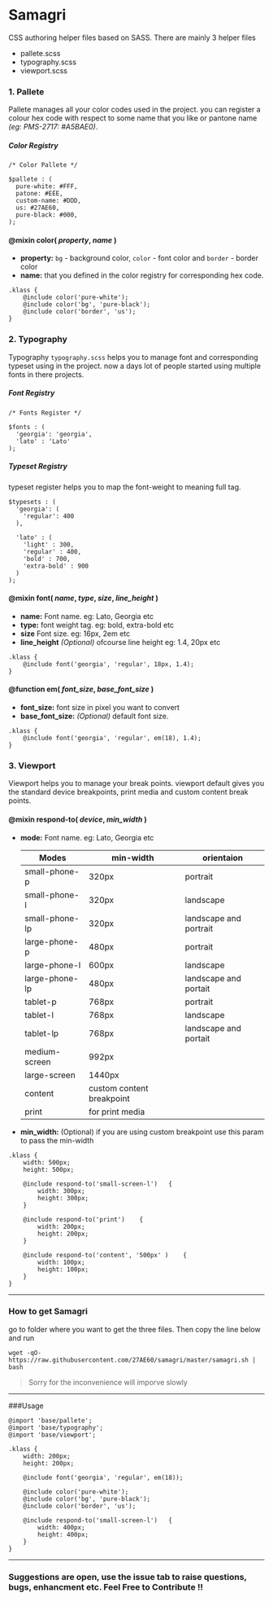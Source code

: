 # Samagri 

CSS authoring helper files based on SASS. There are mainly 3 helper files 

- pallete.scss
- typography.scss
- viewport.scss

### 1. Pallete 
Pallete manages all your color codes used in the project. you can register a colour hex code with respect to some name that you like or pantone name _(eg: PMS-2717: #A5BAE0)_.

##### Color Registry
```
/* Color Pallete */

$pallete : (
  pure-white: #FFF,
  patone: #EEE,
  custom-name: #DDD,
  us: #27AE60,
  pure-black: #000,
);
```

#### @mixin **color**( *property*, *name* )
- **property:** `bg` - background color, `color` - font color and `border` - border color
- **name:** that you defined in the color registry for corresponding hex code.

```
.klass {
	@include color('pure-white');
	@include color('bg', 'pure-black');
	@include color('border', 'us');
}
```

### 2. Typography
Typography `typography.scss` helps you to manage font and corresponding typeset using in the project. now a days lot of people started using multiple fonts in there projects.

##### Font Registry
```
/* Fonts Register */

$fonts : (
  'georgia': 'georgia',
  'lato' : 'Lato'
);
```

##### Typeset Registry
typeset register helps you to map the font-weight to meaning full tag.

```
$typesets : (
  'georgia': (
    'regular': 400
  ),

  'lato' : (
    'light' : 300,
    'regular' : 400,
    'bold' : 700,
    'extra-bold' : 900
  )
);
```

#### @mixin **font**( *name*, *type*, *size*, *line_height* )

- **name:** Font name. eg: Lato, Georgia etc
- **type:** font weight tag. eg: bold, extra-bold etc
- **size** Font size. eg: 16px, 2em etc
- **line_height** *(Optional)* ofcourse line height eg: 1.4, 20px etc

```
.klass {
	@include font('georgia', 'regular', 18px, 1.4);
}
```

#### @function **em**( *font_size*, *base_font_size* )

- **font_size:** font size in pixel you want to convert
- **base_font_size:** *(Optional)* default font size.

```
.klass {
	@include font('georgia', 'regular', em(18), 1.4);
}
```

### 3. Viewport
Viewport helps you to manage your break points. viewport default gives you the standard device breakpoints, print media and custom content break points.

#### @mixin **respond-to**( *device*, *min_width* )

- **mode:** Font name. eg: Lato, Georgia etc
	
	| Modes          | min-width | orientaion             |
	|----------------|-----------|------------------------|
	| small-phone-p  | 320px     | portrait               |
	| small-phone-l  | 320px     | landscape              |
	| small-phone-lp | 320px     | landscape and portrait |
	| large-phone-p  | 480px     | portrait               |
	| large-phone-l  | 600px     | landscape              |
	| large-phone-lp | 480px     | landscape and portait  |
	| tablet-p       | 768px     | portrait               |
	| tablet-l       | 768px     | landscape              |
	| tablet-lp      | 768px     | landscape and portait  |
	| medium-screen  | 992px     |                        |
	| large-screen   | 1440px           |                        |
	| content| custom content breakpoint
	| print| for print media
	
	
- **min_width:** (Optional) if you are using custom breakpoint use this param to pass the min-width

```
.klass {
	width: 500px;
	height: 500px;
	
	@include respond-to('small-screen-l')	{
		width: 300px;
		height: 300px;
	}
	
	@include respond-to('print')	{
		width: 200px;
		height: 200px;
	}
	
	@include respond-to('content', '500px' )	{
		width: 100px;
		height: 100px;
	}
}
```
----

### How to get Samagri
go to folder where you want to get the three files. Then copy the line below and run

```
wget -qO- https://raw.githubusercontent.com/27AE60/samagri/master/samagri.sh | bash
```

> Sorry for the inconvenience will imporve slowly 

----

###Usage

```
@import 'base/pallete';
@import 'base/typography';
@import 'base/viewport';

.klass {
	width: 200px;
	height: 200px;
	
	@include font('georgia', 'regular', em(18));
	
	@include color('pure-white');
	@include color('bg', 'pure-black');
	@include color('border', 'us');
	
	@include respond-to('small-screen-l')	{
		width: 400px;
		height: 400px;
	}
}
```

----

### Suggestions are open, use the issue tab to raise questions, bugs, enhancment etc. Feel Free to Contribute !!
